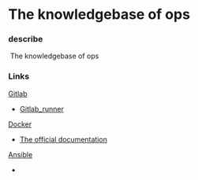 # The knowledgebase of ops

### describe

​	The knowledgebase of ops

### Links
[Gitlab](./gitlab)

- [Gitlab_runner](./gitlab/gitlab_runner.md)

[Docker](./docker)

- [The official documentation](https://docs.docker.com/)

[Ansible](./ansible)

- 

